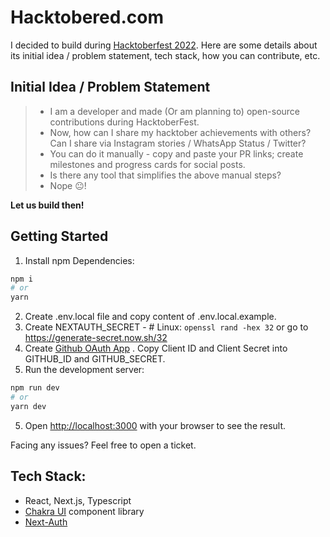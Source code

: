 # Hacktobered.com

I decided to build during [Hacktoberfest 2022](https://hacktoberfest.com/).
Here are some details about its initial idea / problem statement, tech stack, how you can contribute, etc.

## Initial Idea / Problem Statement

> - I am a developer and made (Or am planning to) open-source contributions during HacktoberFest. 
> - Now, how can I share my hacktober achievements with others? Can I share via Instagram stories / WhatsApp Status / Twitter?
> - You can do it manually - copy and paste your PR links; create milestones and progress cards for social posts.
> - Is there any tool that simplifies the above manual steps?
> - Nope 😐!

**Let us build then!**

## Getting Started

1. Install npm Dependencies:

```bash
npm i
# or
yarn
```

2. Create .env.local file and copy content of .env.local.example.
3. Create NEXTAUTH_SECRET - # Linux: `openssl rand -hex 32` or go to https://generate-secret.now.sh/32
4. Create [Github OAuth App](https://github.com/organizations/hacktobered/settings/applications) . Copy Client ID and Client Secret into GITHUB_ID and GITHUB_SECRET.
4. Run the development server:

```bash
npm run dev
# or
yarn dev
```
5. Open [http://localhost:3000](http://localhost:3000) with your browser to see the result.

Facing any issues? Feel free to open a ticket.

## Tech Stack:

- React, Next.js, Typescript
- [Chakra UI](https://chakra-ui.com/) component library
- [Next-Auth](https://next-auth.js.org/)

